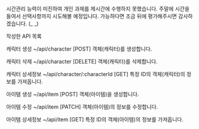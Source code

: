 
시간관리 능력이 미진하여 개인 과제를 제시간에 수행하지 못했습니다.
주말에 시간을 들여서 선택사항까지 시도해볼 예정입니다.
가능하다면 조금 뒤에 평가해주시면 감사하겠습니다. (_ _)

작성한 API 목록

캐릭터 생성
~/api/character [POST]
객체(캐릭터)를 생성합니다.

캐릭터 삭제
~/api/character [DELETE]
객체(캐릭터)를 삭제합니다.

캐릭터 상세정보
~/api/character/:characterId [GET]
특정 ID의 객체(캐릭터)의 정보를 가져옵니다.

아이템 생성
~/api/item [POST]
객체(아이템)을 생성합니다.

아이템 수정
~/api/item [PATCH]
객체(아이템)의 정보를 수정합니다.

아이템 상세정보
~/api/item [GET]
특정 ID의 객체(아이템)의 정보를 가져옵니다.
